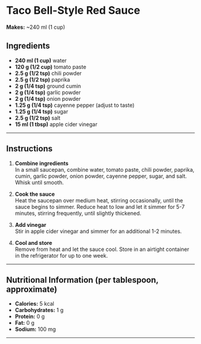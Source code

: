 # Taco Bell-Style Red Sauce

**Makes:** ~240 ml (1 cup)

## Ingredients
- **240 ml (1 cup)** water
- **120 g (1/2 cup)** tomato paste
- **2.5 g (1/2 tsp)** chili powder
- **2.5 g (1/2 tsp)** paprika
- **2 g (1/4 tsp)** ground cumin
- **2 g (1/4 tsp)** garlic powder
- **2 g (1/4 tsp)** onion powder
- **1.25 g (1/4 tsp)** cayenne pepper (adjust to taste)
- **1.25 g (1/4 tsp)** sugar
- **2.5 g (1/2 tsp)** salt
- **15 ml (1 tbsp)** apple cider vinegar

---

## Instructions
1. **Combine ingredients**  
   In a small saucepan, combine water, tomato paste, chili powder, paprika, cumin, garlic powder, onion powder, cayenne pepper, sugar, and salt. Whisk until smooth.

2. **Cook the sauce**  
   Heat the saucepan over medium heat, stirring occasionally, until the sauce begins to simmer. Reduce heat to low and let it simmer for 5-7 minutes, stirring frequently, until slightly thickened.

3. **Add vinegar**  
   Stir in apple cider vinegar and simmer for an additional 1-2 minutes.

4. **Cool and store**  
   Remove from heat and let the sauce cool. Store in an airtight container in the refrigerator for up to one week.

---

## Nutritional Information (per tablespoon, approximate)
- **Calories:** 5 kcal  
- **Carbohydrates:** 1 g  
- **Protein:** 0 g  
- **Fat:** 0 g  
- **Sodium:** 100 mg  

---